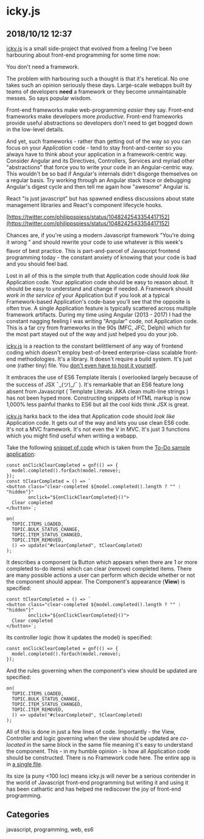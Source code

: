 # icky.js ## 2018/10/12 12:37[icky.js][lnk] is a small side-project that evolved from a feeling I've been harbouring about front-end programming for some time now:You don't need a framework.The problem with harbouring such a thought is that it's heretical. Noone takes such an opinion seriously these days.  Large-scale webappsbuilt by teams of developers **need** a framework or they becomeunmaintainable messes. So says popular wisdom.Front-end frameworks make web-programming _easier_ they say. Front-endframeworks make developers more _productive_.  Front-end frameworksprovide useful abstractions so developers don't need to get boggeddown in the low-level details.And yet, such frameworks - rather than getting out of the way so youcan focus on your _Application_ code - tend to stay front-and-centerso you always have to think about your application in aframework-centric way.  Consider Angular and its Directives,Controllers, Services and myriad other "abstractions" that force youto write your code in an Angular-centric way. This wouldn't be so badif Angular's internals didn't disgorge themselves on a regularbasis. Try working through an Angular stack trace or debuggingAngular's digest cycle and then tell me again how "awesome" Angularis.React "is just javascript" but has spawned endless discussions about state management libraries and React's component lifecycle hooks. [https://twitter.com/philippspiess/status/1048242543354417152](https://twitter.com/philippspiess/status/1048242543354417152)Chances are, if you're using a modern Javascript framework "You're doing itwrong &#153;" and should rewrite your code to use whatever is this week's flavorof best practice. This is part-and-parcel of Javascript frontendprogramming today - the constant anxiety of knowing that your code isbad and you should feel bad.Lost in all of this is the simple truth that Application code should_look like_ Application code. Your application code should be easy toreason about. It should be easy to understand and change if needed. AFramework should _work in the service of_ your Application but if youlook at a typical Framework-based Application's code-base you'll seethat the opposite is often true. A single Application feature istypically scattered across multiple framework artifacts. During my time usingAngular (2013 - 2017) I had the constant nagging feeling I was writing"Angular" code, not Application code. This is a far cry fromframeworks in the 90s (MFC, JFC, Delphi) which for the most part stayed out of the way and justhelped you do your job.[icky.js][lnk] is a reaction to the constant belittlement of any way of frontend coding which doesn't employ best-of-breed enterprise-class scalable front-end methodologies. It's a library. It doesn't require a build system. It's just one (rather tiny) file. You [don't even have to host it yourself][cdn].It embraces the use of ES6 Template literals ( overlooked largely because of the success of JSX &macr;\_(&#12484;)_/&macr; ). It's remarkable that an ES6 feature long absent from Javascript ( Template Literals. AKA clean multi-line strings ) has not been hyped more. Constructing snippets of HTML markup is now 1,000% less painful thanks to ES6 but all the cool kids think JSX is great.[icky.js][lnk] harks back to the idea that Application code should_look like_ Application code. It gets out of the way and lets you useclean ES6 code. It's not a MVC framework. It's not even the V inMVC. It's just 3 functions which you might find useful when writing awebapp.[snip1]: https://github.com/walterhiggins/ickyjs/blob/master/docs/examples/todo-list/app.js#L250-L270[cp1]: https://codepen.io/walterhiggins/pen/ReZbywTake the following [snippet of code][snip1] which is taken from the [To-Do sample application][cp1]:    const onClickClearCompleted = gnf(() => {      model.completed().forEach(model.remove);    });    const tClearCompleted = () => `    <button class="clear-completed ${model.completed().length ? "" : "hidden"}"             onclick="${onClickClearCompleted}()">      Clear completed    </button>`;      on(      TOPIC.ITEMS_LOADED,      TOPIC.BULK_STATUS_CHANGE,      TOPIC.ITEM_STATUS_CHANGED,      TOPIC.ITEM_REMOVED,      () => update("#clearCompleted", tClearCompleted)    );    It describes a component (a Button which appears when there are 1 or more completed to-do items) which can clear (remove) completed items. There are many possible actions a user can perform which decide whether or not the component should appear.The Component's appearance (**View**) is specified:    const tClearCompleted = () => `    <button class="clear-completed ${model.completed().length ? "" : "hidden"}"             onclick="${onClickClearCompleted}()">      Clear completed    </button>`;  Its controller logic (how it updates the model) is specified:    const onClickClearCompleted = gnf(() => {      model.completed().forEach(model.remove);    });And the rules governing when the component's view should be updated are specified:    on(      TOPIC.ITEMS_LOADED,      TOPIC.BULK_STATUS_CHANGE,      TOPIC.ITEM_STATUS_CHANGED,      TOPIC.ITEM_REMOVED,      () => update("#clearCompleted", tClearCompleted)    );All of this is done in just a few lines of code. Importantly - the View,Controller and logic governing when the view should be updated are_co-located_ in the same block in the same file meaning it's easy tounderstand the component. This - in my humble opinion - is how allApplication code should be constructed. There is no Framework code here. The entire app is in [a single file][app].Its size (a puny <100 loc) means icky.js will never be a seriouscontender in the world of Javascript front-end programming but writingit and using it has been cathartic and has helped me rediscover thejoy of front-end programming.[lnk]: https://walterhiggins.github.io/ickyjs/[cdn]: https://rawgit.com/walterhiggins/ickyjs/master/icky.js[app]: https://github.com/walterhiggins/ickyjs/blob/master/docs/examples/todo-list/app.js## Categoriesjavascript, programming, web, es6